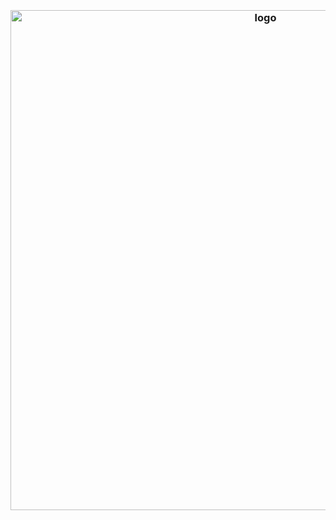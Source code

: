 <h3 align="center">
  <br />
  <img src="https://user-images.githubusercontent.com/1794291/193512543-73eeea2a-86d7-4a23-a86e-5efd21202c03.png" alt="logo" width="800" />
  <br />
  <br />
  <br />
</h3>

